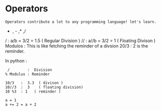 # Operators

```
Operators contribute a lot to any programming language! let's learn.

```

+ , - ,* ,/ 

/  : a/b  = 3/2 = 1.5 ( Regular Division ) 
// : a//b = 3/2 = 1   ( Floating Divison )
Modulos : This is like fetching the reminder of a divsion 20/3 : 2 is the reminder.

In python : 

```
 /        :  Division 
% Modulus : Reminder

10/3   :  3.3  ( divison )
10//3  :  3    ( floating division)
10 %3  : 1   ( reminder )

a = 1
a += 2 = a + 2

```